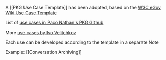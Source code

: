 A [[PKG Use Case Template]] has been adopted, based on the [W3C eGov Wiki Use Case Template](https://www.w3.org/egov/wiki/Use_Case_Template)

List of [use cases in Paco Nathan's PKG Github](https://github.com/ceteri/pkg/tree/main/Use%20Cases)

More [use cases by Ivo Velitchkov](https://github.com/ceteri/pkg/issues/2)

Each use can be developed according to the template in a separate Note

Example: [[Conversation Archiving]]